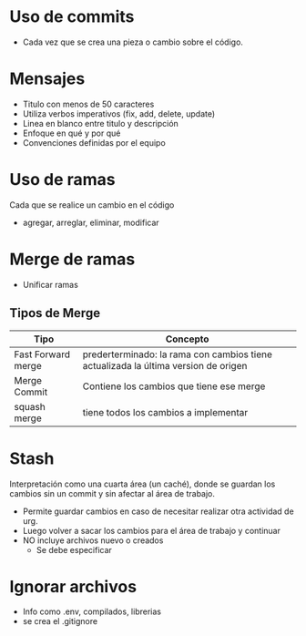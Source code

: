 # Uso de commits
- Cada vez que se crea una pieza o cambio sobre el código.
# Mensajes
- Titulo con menos de 50 caracteres
- Utiliza verbos imperativos (fix, add, delete, update)
- Linea en blanco entre titulo y descripción
- Enfoque en qué y por qué
- Convenciones definidas por el equipo

# Uso de ramas
Cada que se realice un cambio en el código
- agregar, arreglar, eliminar, modificar

# Merge de ramas
- Unificar ramas

## Tipos de Merge
| Tipo | Concepto |
|----------|----------|
| Fast Forward merge | prederterminado: la rama con cambios tiene actualizada la última version de origen |
| Merge Commit | Contiene los cambios que tiene ese merge |
| squash merge | tiene todos los cambios a implementar|

# Stash
Interpretación como una cuarta área (un caché), donde se guardan los cambios sin un commit y sin afectar al área de trabajo.
- Permite guardar cambios en caso de necesitar realizar otra actividad de urg.
- Luego volver a sacar los cambios para el área de trabajo y continuar
- NO incluye archivos nuevo o creados
    - Se debe especificar

# Ignorar archivos
- Info como .env, compilados, librerias
- se crea el .gitignore